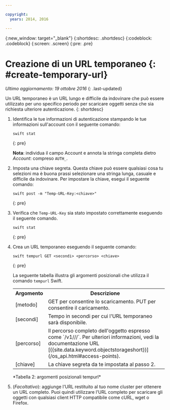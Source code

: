 ```yaml
---

copyright:
  years: 2014, 2016

---
```

{:new_window: target="_blank"}
{:shortdesc: .shortdesc}
{:codeblock: .codeblock}
{:screen: .screen}
{:pre: .pre}


# Creazione di un URL temporaneo {: #create-temporary-url}

*Ultimo aggiornamento: 19 ottobre 2016*
{: .last-updated}

Un URL temporaneo è un URL lungo e difficile da indovinare che può essere utilizzato per uno specifico periodo per scaricare oggetti senza che sia richiesta ulteriore autenticazione.
{: shortdesc}


1. Identifica le tue informazioni di autenticazione stampando le tue informazioni sull'account con il seguente comando:

    ```
    swift stat
    ```
    {: pre}
    
    **Nota**: individua il campo Account e annota la stringa completa dietro *Account*: compreso `AUTH_`.
2. Imposta una chiave segreta. Questa chiave può essere qualsiasi cosa tu selezioni ma è buona prassi selezionare una stringa lunga, casuale e difficile da indovinare. Per impostare la chiave, esegui il seguente comando: 

    ```
    swift post -m "Temp-URL-Key:<chiave>"
    ```
    {: pre}
    
3. Verifica che `Temp-URL-Key` sia stato impostato correttamente eseguendo il seguente comando.

    ```
    swift stat
    ```
    {: pre}
    
4. Crea un URL temporaneo eseguendo il seguente comando:

    ```
    swift tempurl GET <secondi> <percorso> <chiave>
    ```
    {: pre}
    
    La seguente tabella illustra gli argomenti posizionali che utilizza il comando `tempurl` Swift.
    <table>
      <tr>
        <th> Argomento</th>
        <th> Descrizione</th>
      </tr>
      <tr>
        <td> [metodo] </td>
        <td> GET per consentire lo scaricamento. PUT per consentire il caricamento. </td>
      </tr>
      <tr>
        <td> [secondi]</td>
        <td> Tempo in secondi per cui l'URL temporaneo sarà disponibile. </td>
      </tr>
      <tr>
        <td> [percorso] </td>
        <td> Il percorso completo dell'oggetto espresso come `/v1/<auth_account>/<container_name>/<object_name>`. Per ulteriori informazioni, vedi la documentazione URL [{{site.data.keyword.objectstorageshort}}](/os_api.html#access-points). </td>
      </tr>
      <tr>
        <td> [chiave] </td>
        <td> La chiave segreta da te impostata al passo 2. </td>
      </tr>
    </table>
    *Tabella 2: argomenti posizionali tempurl*
5. (*Facoltativo*): aggiunge l'URL restituito al tuo nome cluster per ottenere un URL completo. Puoi quindi utilizzare l'URL completo per scaricare gli oggetti con qualsiasi client HTTP compatibile come cURL, wget o Firefox. 
